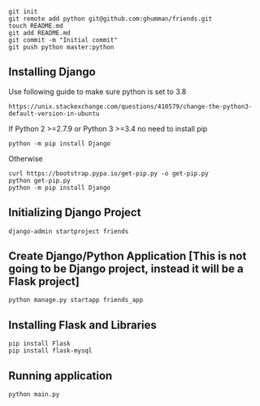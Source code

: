 ```
git init
git remote add python git@github.com:ghumman/friends.git
touch README.md
git add README.md
git commit -m "Initial commit"
git push python master:python
```

## Installing Django
Use following guide to make sure python is set to 3.8
```
https://unix.stackexchange.com/questions/410579/change-the-python3-default-version-in-ubuntu
```
If Python 2 >=2.7.9 or Python 3 >=3.4 no need to install pip
```
python -m pip install Django
```
Otherwise
```
curl https://bootstrap.pypa.io/get-pip.py -o get-pip.py
python get-pip.py
python -m pip install Django

```

## Initializing Django Project
```
django-admin startproject friends
```

## Create Django/Python Application [This is not going to be Django project, instead it will be a Flask project]
```
python manage.py startapp friends_app
```
## Installing Flask and Libraries
```
pip install Flask
pip install flask-mysql

```

## Running application
```
python main.py
```
